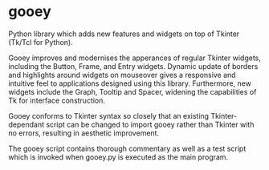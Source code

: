 # gooey
Python library which adds new features and widgets on top of Tkinter (Tk/Tcl for Python).

Gooey improves and modernises the apperances of regular Tkinter widgets, including the Button, Frame, and Entry widgets.
Dynamic update of borders and highlights around widgets on mouseover gives a responsive and intuitive feel to applications designed using this library.
Furthermore, new widgets include the Graph, Tooltip and Spacer, widening the capabilities of Tk for interface construction.

Gooey conforms to Tkinter syntax so closely that an existing Tkinter-dependant script can be changed to import gooey rather than Tkinter with no errors, resulting in aesthetic improvement.

The gooey script contains thorough commentary as well as a test script which is invoked when gooey.py is executed as the main program.

